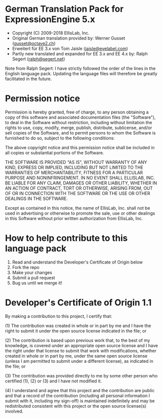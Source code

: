 German Translation Pack for ExpressionEngine 5.x
========================================================


- Copyright (C) 2009-2018 EllisLab, Inc.
- Original German translation provided by: Werner Gusset (gusset@octave2.ch)
- Erweitert für EE 3.x von Tom Jaisle (jaisle@eyelabel.com)
- Partly new translated and expanded for EE 3.x and EE 4.x by: Ralph Segert (ralph@segert.net)

Note from Ralph Segert:
I have strictly followed the order of the lines in the English language pack.
Updating the language files will therefore be greatly facilitated in the future.


Permission notice
=================

Permission is hereby granted, free of charge, to any person obtaining a copy
of this software and associated documentation files (the "Software"), to deal
in the Software without restriction, including without limitation the rights
to use, copy, modify, merge, publish, distribute, sublicense, and/or sell
copies of the Software, and to permit persons to whom the Software is
furnished to do so, subject to the following conditions:

The above copyright notice and this permission notice shall be included in
all copies or substantial portions of the Software.

THE SOFTWARE IS PROVIDED "AS IS", WITHOUT WARRANTY OF ANY KIND, EXPRESS OR
IMPLIED, INCLUDING BUT NOT LIMITED TO THE WARRANTIES OF MERCHANTABILITY,
FITNESS FOR A PARTICULAR PURPOSE AND NONINFRINGEMENT. IN NO EVENT SHALL
ELLISLAB, INC. BE LIABLE FOR ANY CLAIM, DAMAGES OR OTHER LIABILITY, WHETHER
IN AN ACTION OF CONTRACT, TORT OR OTHERWISE, ARISING FROM, OUT OF OR IN
CONNECTION WITH THE SOFTWARE OR THE USE OR OTHER DEALINGS IN THE SOFTWARE.

Except as contained in this notice, the name of EllisLab, Inc. shall not be
used in advertising or otherwise to promote the sale, use or other dealings
in this Software without prior written authorization from EllisLab, Inc.

How to help contribute to this language pack
============================================

1. Read and understand the Developer's Certificate of Origin below
2. Fork the repo
3. Make your changes
4. Submit a pull request
5. Bug us until we merge it!

Developer's Certificate of Origin 1.1
=====================================

By making a contribution to this project, I certify that:

(1) The contribution was created in whole or in part by me and I
    have the right to submit it under the open source license
    indicated in the file; or

(2) The contribution is based upon previous work that, to the best
    of my knowledge, is covered under an appropriate open source
    license and I have the right under that license to submit that
    work with modifications, whether created in whole or in part
    by me, under the same open source license (unless I am
    permitted to submit under a different license), as indicated
    in the file; or

(3) The contribution was provided directly to me by some other
    person who certified (1), (2) or (3) and I have not modified
    it.

(4) I understand and agree that this project and the contribution
    are public and that a record of the contribution (including all
    personal information I submit with it, including my sign-off) is
    maintained indefinitely and may be redistributed consistent with
    this project or the open source license(s) involved.
